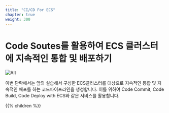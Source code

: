 ```yaml
---
title: "CI/CD For ECS"
chapter: true
weight: 300
---
```


# Code Soutes를 활용하여 ECS 클러스터에 지속적인 통합 및 배포하기

![Alt](/public/images/architecture/ecswithcicd.png "ECS with CI/CD")

이번 단락에서는 앞의 실숩해서 구성한 ECS클러스터를 대상으로 지속적인 통합 및 지속적인 배포를 하는 코드파이프라인을 생성합니다. 이를 위하여 Code Commit, Code Build, Code Deploy with ECS와 같은 서비스를 활용합니다.

{{% children %}}

